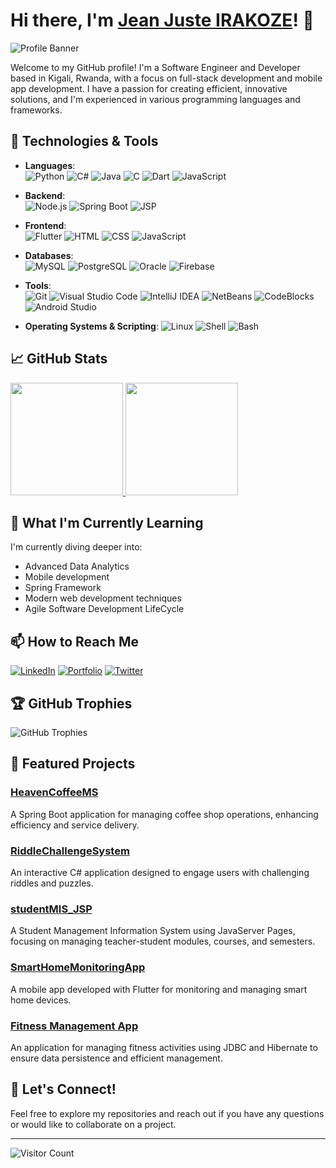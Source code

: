 # Hi there, I'm [Jean Juste IRAKOZE](https://jjirakoze.netlify.app)! 👋

![Profile Banner](https://images.unsplash.com/photo-1597700942508-b3f2300d399e?crop=entropy&cs=tinysrgb&fit=max&fm=jpg&ixid=MnwzNjUyOXwwfDF8c2VhcmNofDd8fGJsYWNrJTIwYmVhcnxlbnwwfHx8fDE2ODc5Mzk1MjY&ixlib=rb-1.2.1&q=80&w=1080) <!-- Image from Unsplash -->

Welcome to my GitHub profile! I'm a Software Engineer and Developer based in Kigali, Rwanda, with a focus on full-stack development and mobile app development. I have a passion for creating efficient, innovative solutions, and I'm experienced in various programming languages and frameworks.

## 🔧 Technologies & Tools

- **Languages**:  
  ![Python](https://img.shields.io/badge/-Python-3776AB?logo=python&logoColor=white&style=flat-square)
  ![C#](https://img.shields.io/badge/-C%23-239120?logo=c-sharp&logoColor=white&style=flat-square)
  ![Java](https://img.shields.io/badge/-Java-007396?logo=openjdk&logoColor=white&style=flat-square)
  ![C](https://img.shields.io/badge/-C-A8B9CC?logo=c&logoColor=white&style=flat-square)
  ![Dart](https://img.shields.io/badge/-Dart-0175C2?logo=dart&logoColor=white&style=flat-square)
  ![JavaScript](https://img.shields.io/badge/-JavaScript-F7DF1E?logo=javascript&logoColor=black&style=flat-square)

- **Backend**:  
  ![Node.js](https://img.shields.io/badge/-Node.js-339933?logo=nodedotjs&logoColor=white&style=flat-square)
  ![Spring Boot](https://img.shields.io/badge/-Spring%20Boot-6DB33F?logo=spring-boot&logoColor=white&style=flat-square)
  ![JSP](https://img.shields.io/badge/-JSP-007396?logo=java&logoColor=white&style=flat-square)

- **Frontend**:  
  ![Flutter](https://img.shields.io/badge/-Flutter-02569B?logo=flutter&logoColor=white&style=flat-square)
  ![HTML](https://img.shields.io/badge/-HTML-E34F26?logo=html5&logoColor=white&style=flat-square)
  ![CSS](https://img.shields.io/badge/-CSS-1572B6?logo=css3&logoColor=white&style=flat-square)
  ![JavaScript](https://img.shields.io/badge/-JavaScript-F7DF1E?logo=javascript&logoColor=black&style=flat-square)

- **Databases**:  
  ![MySQL](https://img.shields.io/badge/-MySQL-4479A1?logo=mysql&logoColor=white&style=flat-square)
  ![PostgreSQL](https://img.shields.io/badge/-PostgreSQL-336791?logo=postgresql&logoColor=white&style=flat-square)
  ![Oracle](https://img.shields.io/badge/-Oracle%20XE-F80000?logo=oracle&logoColor=white&style=flat-square)
  ![Firebase](https://img.shields.io/badge/-Firebase-FFCA28?logo=firebase&logoColor=black&style=flat-square)

- **Tools**:  
  ![Git](https://img.shields.io/badge/-Git-F05032?logo=git&logoColor=white&style=flat-square)
  ![Visual Studio Code](https://img.shields.io/badge/-Visual%20Studio%20Code-007ACC?logo=visual-studio-code&logoColor=white&style=flat-square)
  ![IntelliJ IDEA](https://img.shields.io/badge/-IntelliJ%20IDEA-000000?logo=intellij-idea&logoColor=white&style=flat-square)
  ![NetBeans](https://img.shields.io/badge/-NetBeans-1B6AC6?logo=apache-netbeans-ide&logoColor=white&style=flat-square)
  ![CodeBlocks](https://img.shields.io/badge/-Code::Blocks-000000?logo=codeblocks&logoColor=white&style=flat-square)
  ![Android Studio](https://img.shields.io/badge/-Android%20Studio-3DDC84?logo=android-studio&logoColor=white&style=flat-square)

- **Operating Systems & Scripting**:
  ![Linux](https://img.shields.io/badge/-Linux-FCC624?logo=linux&logoColor=black&style=flat-square)
  ![Shell](https://img.shields.io/badge/-Shell_Scripting-4EAA25?logo=gnu-bash&logoColor=white&style=flat-square)
  ![Bash](https://img.shields.io/badge/-Bash-4EAA25?logo=gnu-bash&logoColor=white&style=flat-square)

## 📈 GitHub Stats

<a href="https://github.com/JnJuste">
  <img height="180em" src="https://github-readme-stats.vercel.app/api?username=JnJuste&count_private=true&theme=dracula&show_icons=true" />
  <img height="180em" src="https://github-readme-stats.vercel.app/api/top-langs/?username=JnJuste&count_private=true&theme=dracula&langs_count=8&show_icons=true&layout=compact" />
</a>
<br/>

## 🌱 What I'm Currently Learning

I'm currently diving deeper into:

- Advanced Data Analytics
- Mobile development
- Spring Framework
- Modern web development techniques
- Agile Software Development LifeCycle

## 📫 How to Reach Me

[![LinkedIn](https://img.shields.io/badge/-LinkedIn-0077B5?logo=linkedin&logoColor=white&style=flat-square)](https://www.linkedin.com/in/jn-juste-irakoze)
[![Portfolio](https://img.shields.io/badge/-Portfolio-000000?logo=About.me&logoColor=white&style=flat-square)](https://jjirakoze.netlify.app)
[![Twitter](https://img.shields.io/badge/-Twitter-1DA1F2?logo=twitter&logoColor=white&style=flat-square)](https://twitter.com/jnjuste07)

## 🏆 GitHub Trophies

![GitHub Trophies](https://github-profile-trophy.vercel.app/?username=JnJuste&theme=dracula&no-bg=true&no-frame=true)

## 🚀 Featured Projects

### [HeavenCoffeeMS](https://github.com/JnJuste/HeavenCoffeeMS)
A Spring Boot application for managing coffee shop operations, enhancing efficiency and service delivery.

### [RiddleChallengeSystem](https://github.com/JnJuste/RiddleChallengeSystem)
An interactive C# application designed to engage users with challenging riddles and puzzles.

### [studentMIS_JSP](https://github.com/JnJuste/studentMIS_JSP)
A Student Management Information System using JavaServer Pages, focusing on managing teacher-student modules, courses, and semesters.

### [SmartHomeMonitoringApp](https://github.com/JnJuste/SmartHomeMonitoringApp)
A mobile app developed with Flutter for monitoring and managing smart home devices.

### [Fitness Management App](https://github.com/JnJuste/FitnessManagementApp)
An application for managing fitness activities using JDBC and Hibernate to ensure data persistence and efficient management.

## 🤝 Let's Connect!

Feel free to explore my repositories and reach out if you have any questions or would like to collaborate on a project.

---

![Visitor Count](https://visitor-badge.laobi.icu/badge?page_id=JnJuste.JnJuste)

